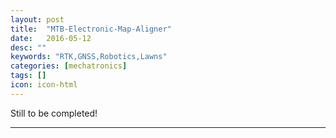 ```yaml
---
layout: post
title:  "MTB-Electronic-Map-Aligner"
date:   2016-05-12
desc: ""
keywords: "RTK,GNSS,Robotics,Lawns"
categories: [mechatronics]
tags: []
icon: icon-html
---
```


Still to be completed!

---

